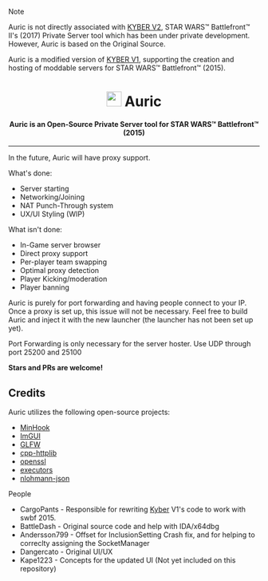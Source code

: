 > [!NOTE]
> Auric is not directly associated with [KYBER V2](https://uplink.kyber.gg/news/features-overview/), STAR WARS™ Battlefront™ II's (2017) Private Server tool which has been under private development. However, Auric is based on the Original Source.

Auric is a modified version of [KYBER V1](https://github.com/ArmchairDevelopers/Kyber), supporting the creation and hosting of moddable servers for STAR WARS™ Battlefront™ (2015).

<h1 align="center"><img src="https://media.istockphoto.com/id/1147544807/vector/thumbnail-image-vector-graphic.jpg?s=612x612&w=0&k=20&c=rnCKVbdxqkjlcs3xH87-9gocETqpspHFXu5dIGB4wuM=" width="30rem"> Auric</h1>

<h4 align="center">Auric is an Open-Source Private Server tool for STAR WARS™ Battlefront™ (2015)</h4>

------
In the future, Auric will have proxy support.


What's done:
* Server starting
* Networking/Joining
* NAT Punch-Through system
* UX/UI Styling (WIP)


What isn't done:
* In-Game server browser
* Direct proxy support
* Per-player team swapping
* Optimal proxy detection
* Player Kicking/moderation
* Player banning

Auric is purely for port forwarding and having people connect to your IP. Once a proxy is set up, this issue will not be necessary. Feel free to build Auric and inject it with the new launcher (the launcher has not been set up yet).

Port Forwarding is only necessary for the server hoster. Use UDP through port 25200 and 25100

**Stars and PRs are welcome!**

## Credits

Auric utilizes the following open-source projects:

- [MinHook](https://github.com/TsudaKageyu/minhook)
- [ImGUI](https://github.com/ocornut/imgui)
- [GLFW](https://glfw.org)
- [cpp-httplib](https://github.com/yhirose/cpp-httplib)
- [openssl](https://openssl.org)
- [executors](https://github.com/chriskohlhoff/executors)
- [nlohmann-json](https://github.com/nlohmann/json)

People
- CargoPants - Responsible for rewriting [Kyber](https://github.com/ArmchairDevelopers/Kyber) V1's code to work with swbf 2015.
- BattleDash - Original source code and help with IDA/x64dbg
- Andersson799 - Offset for InclusionSetting Crash fix, and for helping to correclty assigning the SocketManager
- Dangercato - Original UI/UX
- Kape1223 - Concepts for the updated UI (Not yet included on this repository)
